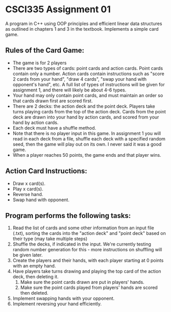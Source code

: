 # CSCI335 Assignment 01

A program in C++ using OOP principles and efficient linear data structures as outlined in chapters 1 and 3 in the textbook.
Implements a simple card game.

## Rules of the Card Game:
- The game is for 2 players
- There are two types of cards: point cards and action cards. Point cards contain only a number. Action cards contain instructions such as "score 2 cards from your hand", "draw 4 cards", "swap your hand with opponent's hand", etc. A full list of types of instructions will be given for assignment 1, and there will likely be about 4-6 types.
- Your hand may only contain point cards, and must maintain an order so that cards drawn first are scored first.
- There are 2 decks: the action deck and the point deck. Players take turns playing cards from the top of the action deck. Cards from the point deck are drawn into your hand by action cards, and scored from your hand by action cards.
- Each deck must have a shuffle method.
- Note that there is no player input in this game. In assignment 1 you will read in each deck from a file, shuffle each deck with a specified random seed, then the game will play out on its own. I never said it was a good game.
- When a player reaches 50 points, the game ends and that player wins.

## Action Card Instructions:
- Draw x card(s).
- Play x card(s).
- Reverse hand.
- Swap hand with opponent.

## Program performs the following tasks:
1. Read the list of cards and some other information from an input file (.txt), sorting the cards into the "action deck" and "point deck" based on their type (may take multiple steps)
2. Shuffle the decks, if indicated in the input. We're currently testing random number generation for this - more instructions on shuffling will be given later.
3. Create the players and their hands, with each player starting at 0 points with an empty hand.
4. Have players take turns drawing and playing the top card of the action deck, then deleting it.
    1. Make sure the point cards drawn are put in players' hands.
    2. Make sure the point cards played from players' hands are scored then deleted.
5. Implement swapping hands with your opponent.
6. Implement reversing your hand efficiently.